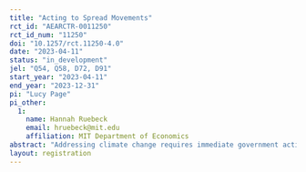 ```yaml
---
title: "Acting to Spread Movements"
rct_id: "AEARCTR-0011250"
rct_id_num: "11250"
doi: "10.1257/rct.11250-4.0"
date: "2023-04-11"
status: "in_development"
jel: "Q54, Q58, D72, D91"
start_year: "2023-04-11"
end_year: "2023-12-31"
pi: "Lucy Page"
pi_other:
  1:
    name: Hannah Ruebeck
    email: hruebeck@mit.edu
    affiliation: MIT Department of Economics
abstract: "Addressing climate change requires immediate government action in high-emitting countries like the US. Moreover, continuing to enact climate policy under a newly split US Congress will require bipartisan action. In this project, we test whether opportunities to invite others to take political action, as well as receiving these invitations, increases political climate advocacy. We explore these questions in an online experiment with participants recruited via social media. "
layout: registration
---
```


